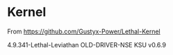 # Kernel

From https://github.com/Gustyx-Power/Lethal-Kernel

4.9.341-Lethal-Leviathan
OLD-DRIVER-NSE
KSU v0.6.9

